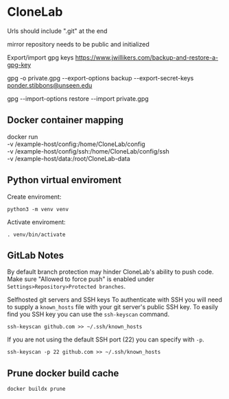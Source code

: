 # CloneLab

Urls should include ".git" at the end

mirror repository needs to be public and initialized

Export/import gpg keys
https://www.jwillikers.com/backup-and-restore-a-gpg-key

gpg -o private.gpg --export-options backup --export-secret-keys ponder.stibbons@unseen.edu

gpg --import-options restore --import private.gpg

## Docker container mapping
docker run \
    -v /example-host/config:/home/CloneLab/config \
    -v /example-host/config/ssh:/home/CloneLab/config/ssh \
    -v /example-host/data:/root/CloneLab-data


## Python virtual enviroment
Create enviroment:

    python3 -m venv venv

Activate enviroment:

    . venv/bin/activate

## GitLab Notes
By default branch protection may hinder CloneLab's ability to push code.  Make sure "Allowed to force push" is enabled under ``Settings>Repository>Protected branches``.

Selfhosted git servers and SSH keys
To authenticate with SSH you will need to supply a ``known_hosts`` file with your git server's public SSH key.  To easily find you SSH key you can use the ``ssh-keyscan`` command.

    ssh-keyscan github.com >> ~/.ssh/known_hosts

If you are not using the default SSH port (22) you can specify with ``-p``.

    ssh-keyscan -p 22 github.com >> ~/.ssh/known_hosts

## Prune docker build cache

    docker buildx prune
